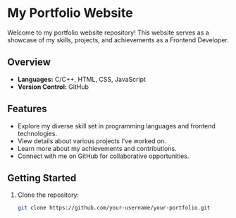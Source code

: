 # My Portfolio Website

Welcome to my portfolio website repository! This website serves as a showcase of my skills, projects, and achievements as a Frontend Developer.

## Overview

- **Languages:** C/C++, HTML, CSS, JavaScript
- **Version Control:** GitHub

## Features

- Explore my diverse skill set in programming languages and frontend technologies.
- View details about various projects I've worked on.
- Learn more about my achievements and contributions.
- Connect with me on GitHub for collaborative opportunities.

## Getting Started

1. Clone the repository:
   ```bash
   git clone https://github.com/your-username/your-portfolio.git

